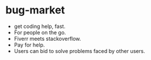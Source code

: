 # bug-market
- get coding help, fast.
- For people on the go.
- Fiverr meets stackoverflow.
- Pay for help.
- Users can bid to solve problems faced by other users.
